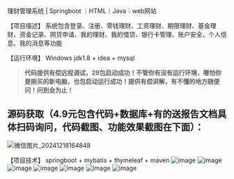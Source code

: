 
理财管理系统 | Springboot ｜HTML｜Java｜web网站

【项目描述】
系统包含登录、注册、零钱理财、工资理财、期限理财、基金理财、资金记录、网贷申请、我的理财、我的借贷、银行卡管理、账户安全、个人信息、我的消息等功能

【运行环境】
Windows
jdk1.8 + idea + mysql
> **代码提供有偿远程调试，29包启动成功！不管你有没有运行环境，哪怕你是刚买的新电脑，也包启动运行成功！提供有偿讲解，有不懂的地方随便问！问到会为止！**
## 源码获取（4.9元包含代码+数据库+有的送报告文档具体扫码询问，代码截图、功能效果截图在下面）：
![微信图片_20241218164848](https://github.com/user-attachments/assets/646b2784-afb8-47ee-a4d4-5ccc9f96b331)

【项目技术】
springboot + mybatis + thymeleaf + maven
![image](https://github.com/user-attachments/assets/ddee38a7-0e90-4dfc-ae48-6960ffba9321)
![image](https://github.com/user-attachments/assets/67d26504-6ebc-465c-bae6-60dbff4e1b89)
![image](https://github.com/user-attachments/assets/6021a98c-83f1-4f32-ac92-8ca55b1faf2f)
![image](https://github.com/user-attachments/assets/c5ae7a0e-d783-4cd3-b4ac-38047ee0ccf5)
![image](https://github.com/user-attachments/assets/977a5643-ae7d-420f-bfb2-7f51032b0a6c)
![image](https://github.com/user-attachments/assets/e8763ca2-20b7-4a15-8585-6d9001f02d4d)
![image](https://github.com/user-attachments/assets/ccef504c-e9b3-414e-ae95-a5f047d024e3)
